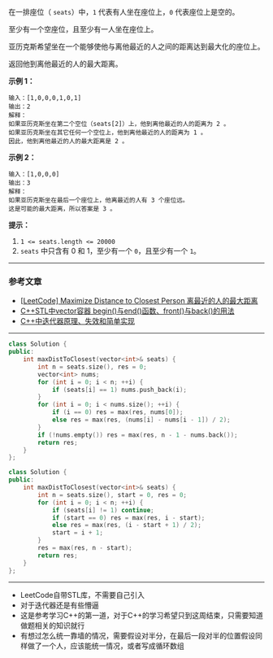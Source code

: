 在一排座位（ `seats`）中，`1` 代表有人坐在座位上，`0` 代表座位上是空的。

至少有一个空座位，且至少有一人坐在座位上。

亚历克斯希望坐在一个能够使他与离他最近的人之间的距离达到最大化的座位上。

返回他到离他最近的人的最大距离。

**示例 1：**

```
输入：[1,0,0,0,1,0,1]
输出：2
解释：
如果亚历克斯坐在第二个空位（seats[2]）上，他到离他最近的人的距离为 2 。
如果亚历克斯坐在其它任何一个空位上，他到离他最近的人的距离为 1 。
因此，他到离他最近的人的最大距离是 2 。 
```

**示例 2：**

```
输入：[1,0,0,0]
输出：3
解释： 
如果亚历克斯坐在最后一个座位上，他离最近的人有 3 个座位远。
这是可能的最大距离，所以答案是 3 。
```

**提示：**

1. `1 <= seats.length <= 20000`
2. `seats` 中只含有 0 和 1，至少有一个 `0`，且至少有一个 `1`。

***

### 参考文章

- [[LeetCode\] Maximize Distance to Closest Person 离最近的人的最大距离](https://www.cnblogs.com/grandyang/p/10503789.html)
- [C++STL中vector容器 begin()与end()函数、front()与back()的用法](https://www.cnblogs.com/huyao/p/6664830.html)
- [C++中迭代器原理、失效和简单实现](https://www.cnblogs.com/wxquare/p/4699429.html)

***

```c++
class Solution {
public:
    int maxDistToClosest(vector<int>& seats) {
        int n = seats.size(), res = 0;
        vector<int> nums;
        for (int i = 0; i < n; ++i) {
            if (seats[i] == 1) nums.push_back(i);
        }
        for (int i = 0; i < nums.size(); ++i) {
            if (i == 0) res = max(res, nums[0]);
            else res = max(res, (nums[i] - nums[i - 1]) / 2);
        }
        if (!nums.empty()) res = max(res, n - 1 - nums.back());
        return res;
    }
}; 
```

```c++
class Solution {
public:
    int maxDistToClosest(vector<int>& seats) {
        int n = seats.size(), start = 0, res = 0;
        for (int i = 0; i < n; ++i) {
            if (seats[i] != 1) continue;
            if (start == 0) res = max(res, i - start);
            else res = max(res, (i - start + 1) / 2);
            start = i + 1;
        }
        res = max(res, n - start);
        return res;
    }
};
```

***

- LeetCode自带STL库，不需要自己引入
- 对于迭代器还是有些懵逼
- 这是参考学习C++的第一道，对于C++的学习希望只到这周结束，只需要知道做题相关的知识就行
- 有想过怎么统一靠墙的情况，需要假设对半分，在最后一段对半的位置假设同样做了一个人，应该能统一情况，或者写成循环数组